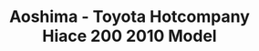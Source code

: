 ---
layout: product
title: "Aoshima - Toyota Hotcompany Hiace 200 2010 Model"
price: "TBA" 
desc: "N/A"
img_path: "/assets/img/AO50712.webp"
brand: "N/A"
available: false
special_offer: false
new: false
soon: false
cat: "010000"
subcat: "013700"
subsubcat: "0N/A"
sifra: "AO50712"
popular: false
spec: false
---